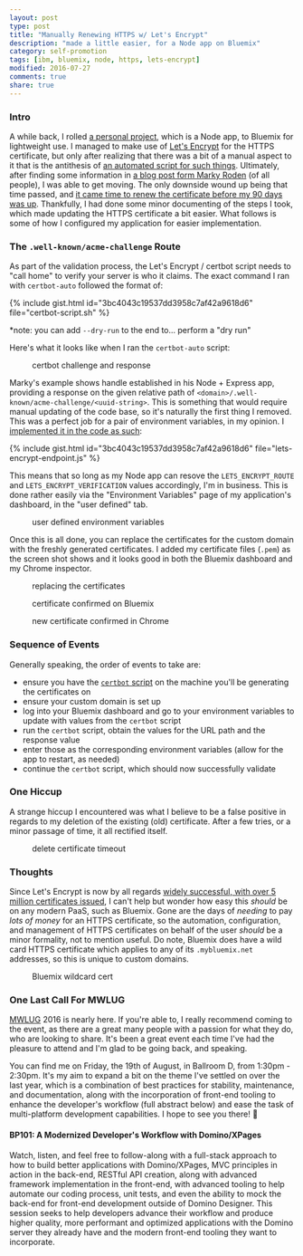 ```yaml
---
layout: post
type: post
title: "Manually Renewing HTTPS w/ Let's Encrypt"
description: "made a little easier, for a Node app on Bluemix"
category: self-promotion
tags: [ibm, bluemix, node, https, lets-encrypt]
modified: 2016-07-27
comments: true
share: true
---
```


### Intro
A while back, I rolled [a personal project](https://github.com/edm00se/personal-mock-url-shortener), which is a Node app, to Bluemix for lightweight use. I managed to make use of [Let's Encrypt](https://letsencrypt.org/) for the HTTPS certificate, but only after realizing that there was a bit of a manual aspect to it that is the antithesis of [an automated script for such things](https://certbot.eff.org/). Ultimately, after finding some information in [a blog post form Marky Roden](https://xomino.com/2016/02/09/using-lets-encrypt-to-create-an-ssl-certificate-for-my-bluemix-hosted-web-site/) (of all people), I was able to get moving. The only downside wound up being that time passed, and [it came time to renew the certificate before my 90 days was up](https://letsencrypt.org/2015/11/09/why-90-days.html). Thankfully, I had done some minor documenting of the steps I took, which made updating the HTTPS certificate a bit easier. What follows is some of how I configured my application for easier implementation.

### The `.well-known/acme-challenge` Route
As part of the validation process, the Let's Encrypt / certbot script needs to "call home" to verify your server is who it claims. The exact command I ran with `certbot-auto` followed the format of:

{% include gist.html id="3bc4043c19537dd3958c7af42a9618d6" file="certbot-script.sh" %}

\*note: you can add `--dry-run` to the end to... perform a "dry run"

Here's what it looks like when I ran the `certbot-auto` script:

<figure>
  <amp-img src="/assets/images/post_images/bluemix-lets-encrypt/CertBot_Challenge_and_Response.png"
  alt="certbot challenge and response"
  layout="responsive"
  width="893" height="175"></amp-img>
 <figcaption>certbot challenge and response</figcaption>
</figure>

Marky's example shows handle established in his Node + Express app, providing a response on the given relative path of `<domain>/.well-known/acme-challenge/<uuid-string>`. This is something that would require manual updating of the code base, so it's naturally the first thing I removed. This was a perfect job for a pair of environment variables, in my opinion. I [implemented it in the code as such](https://github.com/edm00se/personal-mock-url-shortener/blob/28ea4f1651f2729d466aa7a3bdee4bd11f11ad35/routes/index.js#L8-L10):

{% include gist.html id="3bc4043c19537dd3958c7af42a9618d6" file="lets-encrypt-endpoint.js" %}

This means that so long as my Node app can resove the `LETS_ENCRYPT_ROUTE` and `LETS_ENCRYPT_VERIFICATION` values accordingly, I'm in business. This is done rather easily via the "Environment Variables" page of my application's dashboard, in the "user defined" tab.

<figure>
  <amp-img src="/assets/images/post_images/bluemix-lets-encrypt/User_Def_Env_Vars.png"
  alt="user defined environment variables"
  layout="responsive"
  width="893" height="357"></amp-img>
 <figcaption>user defined environment variables</figcaption>
</figure>

Once this is all done, you can replace the certificates for the custom domain with the freshly generated certificates. I added my certificate files (`.pem`) as the screen shot shows and it looks good in both the Bluemix dashboard and my Chrome inspector.

<figure>
  <amp-img src="/assets/images/post_images/bluemix-lets-encrypt/Replacing_the_Certs.png"
  alt="replacing the certificates"
  layout="responsive"
  width="750" height="633"></amp-img>
 <figcaption>replacing the certificates</figcaption>
</figure>

<figure>
  <amp-img src="/assets/images/post_images/bluemix-lets-encrypt/Bluemix_All_Is_Good.png"
  alt="certificate confirmed on Bluemix"
  layout="responsive"
  width="679" height="664"></amp-img>
 <figcaption>certificate confirmed on Bluemix</figcaption>
</figure>

<figure>
  <amp-img src="/assets/images/post_images/bluemix-lets-encrypt/Chrome_All_Is_Good.png"
  alt="new certificate confirmed in Chrome"
  layout="responsive"
  width="987" height="463"></amp-img>
 <figcaption>new certificate confirmed in Chrome</figcaption>
</figure>

### Sequence of Events
Generally speaking, the order of events to take are:

- ensure you have the [`certbot` script](https://certbot.eff.org/) on the machine you'll be generating the certificates on
- ensure your custom domain is set up
- log into your Bluemix dashboard and go to your environment variables to update with values from the `certbot` script
- run the `certbot` script, obtain the values for the URL path and the response value
- enter those as the corresponding environment variables (allow for the app to restart, as needed)
- continue the `certbot` script, which should now successfully validate

### One Hiccup
A strange hiccup I encountered was what I believe to be a false positive in regards to my deletion of the existing (old) certificate. After a few tries, or a minor passage of time, it all rectified itself.

<figure>
  <amp-img src="/assets/images/post_images/bluemix-lets-encrypt/Timeout.png"
  alt="delete certificate timeout"
  layout="responsive"
  width="517" height="274"></amp-img>
 <figcaption>delete certificate timeout</figcaption>
</figure>

### Thoughts
Since Let's Encrypt is now by all regards [widely successful, with over 5 million certificates issued](https://letsencrypt.org/2016/06/22/https-progress-june-2016.html), I can't help but wonder how easy this _should_ be on any modern PaaS, such as Bluemix. Gone are the days of _needing_ to pay _lots of money_ for an HTTPS certificate, so <span data-toggle="tooltip" title="hear that Big Blue? let's do this thing!">the automation, configuration, and management of HTTPS certificates on behalf of the user _should_ be a minor formality, not to mention useful</span>. Do note, Bluemix does have a wild card HTTPS certificate which applies to any of its `.mybluemix.net` addresses, so this is unique to custom domains.

<figure>
  <amp-img src="/assets/images/post_images/bluemix-lets-encrypt/bluemix-wild-card-https-cert.png"
  alt="Bluemix wildcard cert"
  layout="responsive"
  width="939" height="547"></amp-img>
 <figcaption>Bluemix wildcard cert</figcaption>
</figure>

### One Last Call For MWLUG
[MWLUG](http://www.mwlug.com/) 2016 is nearly here. If you're able to, I really recommend coming to the event, as there are a great many people with a passion for what they do, who are looking to share. It's been a great event each time I've had the pleasure to attend and I'm glad to be going back, and speaking.

<span data-toggle="tooltip" title="I'm not in the last time slot this year!">You can find me on Friday, the 19th of August, in Ballroom D, from 1:30pm - 2:30pm.</span> It's my aim to expand a bit on the theme I've settled on over the last year, which is a combination of best practices for stability, maintenance, and documentation, along with the incorporation of front-end tooling to enhance the developer's workflow (full abstract below) and ease the task of multi-platform development capabilities. I hope to see you there! 🍻

#### BP101: A Modernized Developer's Workflow with Domino/XPages
Watch, listen, and feel free to follow-along with a full-stack approach to how to build better applications with Domino/XPages, MVC principles in action in the back-end, RESTful API creation, along with advanced framework implementation in the front-end, with advanced tooling to help automate our coding process, unit tests, and even the ability to mock the back-end for front-end development outside of Domino Designer. This session seeks to help developers advance their workflow and produce higher quality, more performant and optimized applications with the Domino server they already have and the modern front-end tooling they want to incorporate.
